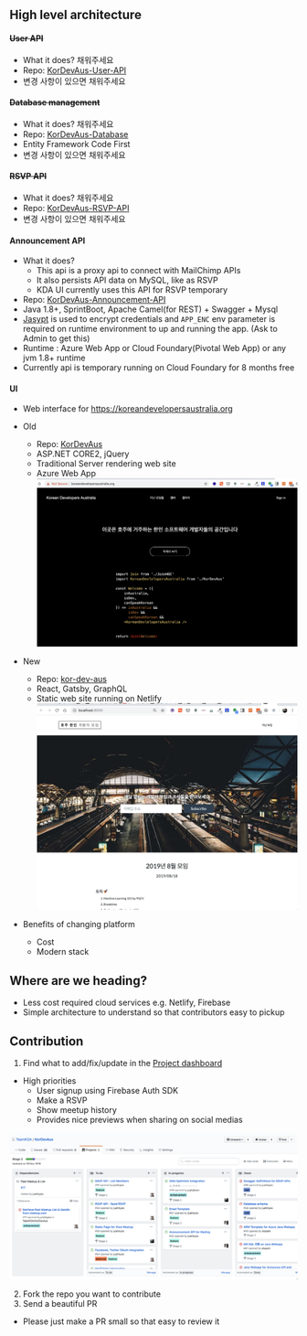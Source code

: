 


## High level architecture

#### ~~User API~~
- What it does? 채워주세요
- Repo: [KorDevAus-User-API](https://github.com/TeamKDA/KorDevAus-User-API)
- 변경 사항이 있으면 채워주세요

#### ~~Database management~~
- What it does? 채워주세요
- Repo: [KorDevAus-Database](https://github.com/TeamKDA/KorDevAus-Database)
- Entity Framework Code First
- 변경 사항이 있으면 채워주세요

#### ~~RSVP API~~
- What it does? 채워주세요
- Repo: [KorDevAus-RSVP-API](https://github.com/TeamKDA/KorDevAus-RSVP-API)
- 변경 사항이 있으면 채워주세요

#### Announcement API
- What it does? 
  - This api is a proxy api to connect with MailChimp APIs
  - It also persists API data on MySQL, like as RSVP
  - KDA UI currently uses this API for RSVP temporary
- Repo: [KorDevAus-Announcement-API](https://github.com/TeamKDA/KorDevAus-Announcement-API)
- Java 1.8+, SprintBoot, Apache Camel(for REST) + Swagger + Mysql 
- [Jasypt](http://www.jasypt.org) is used to encrypt credentials and `APP_ENC` env parameter is required on runtime environment to up and running the app. (Ask to Admin to get this) 
- Runtime : Azure Web App or Cloud Foundary(Pivotal Web App) or any jvm 1.8+ runtime
- Currently api is temporary running on Cloud Foundary for 8 months free


#### UI
- Web interface for https://koreandevelopersaustralia.org

- Old
  - Repo: [KorDevAus](https://github.com/TeamKDA/KorDevAus)
  - ASP.NET CORE2, jQuery
  - Traditional Server rendering web site
  - Azure Web App 
  ![](./src/images/old_website.png)

- New
  - Repo: [kor-dev-aus](https://github.com/TeamKDA/kor-dev-aus)
  - React, Gatsby, GraphQL
  - Static web site running on Netlify
  ![](./src/images/new_website.png)

- Benefits of changing platform
  - Cost 
  - Modern stack


## Where are we heading?
- Less cost required cloud services e.g. Netlify, Firebase
- Simple architecture to understand so that contributors easy to pickup


## Contribution
1. Find what to add/fix/update in the [Project dashboard](https://github.com/TeamKDA/KorDevAus/projects/2)
  - High priorities
    - User signup using Firebase Auth SDK
    - Make a RSVP
    - Show meetup history
    - Provides nice previews when sharing on social medias

![](./src/images/project_dashboard.png)

2. Fork the repo you want to contribute
3. Send a beautiful PR
  - Please just make a PR small so that easy to review it






